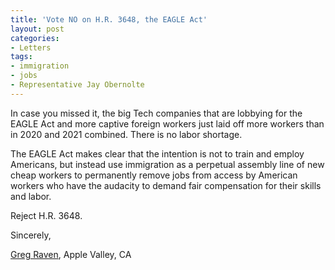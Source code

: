 ```yaml
---
title: 'Vote NO on H.R. 3648, the EAGLE Act'
layout: post
categories:
- Letters
tags:
- immigration
- jobs
- Representative Jay Obernolte
---
```


In case you missed it, the big Tech companies that are lobbying for the EAGLE Act and more captive foreign workers just laid off more workers than in 2020 and 2021 combined. There is no labor shortage.

The EAGLE Act makes clear that the intention is not to train and employ Americans, but instead use immigration as a perpetual assembly line of new cheap workers to permanently remove jobs from access by American workers who have the audacity to demand fair compensation for their skills and labor.

Reject H.R. 3648.

Sincerely,

[Greg Raven](https://www.gregraven.org/), Apple Valley, CA